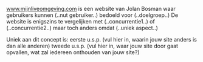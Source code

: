 www.mijnliveomgeving.com is een website van Jolan Bosman waar gebruikers kunnen (..nut gebruiker..) bedoeld voor (..doelgroep..) De website is enigszins te vergelijken met (..concurrentie1..) of (..concurrentie2..) maar toch anders omdat (..uniek aspect..)

Uniek aan dit concept is:
eerste u.s.p. (vul hier in, waarin jouw site anders is dan alle anderen)
tweede u.s.p. (vul hier in, waar jouw site door gaat opvallen, wat zal iedereen onthouden van jouw site?)
